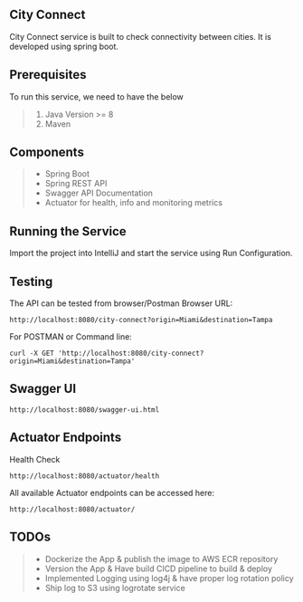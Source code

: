 ## City Connect
City Connect service is built to check connectivity between cities. It is developed using spring boot.

## Prerequisites
To run this service, we need to have the below
> 1. Java Version >= 8
> 2. Maven 
 
## Components

> - Spring Boot
> - Spring REST API
> - Swagger API Documentation
> - Actuator for health, info and monitoring metrics 

## Running the Service
Import the project into IntelliJ and start the service using Run Configuration.
 
## Testing
The API can be tested from browser/Postman
Browser URL:
```
http://localhost:8080/city-connect?origin=Miami&destination=Tampa
```
For POSTMAN or Command line:
```
curl -X GET 'http://localhost:8080/city-connect?origin=Miami&destination=Tampa'
```
## Swagger UI
```
http://localhost:8080/swagger-ui.html
```

## Actuator Endpoints
Health Check
```
http://localhost:8080/actuator/health
```

All available Actuator endpoints can be accessed here:
```
http://localhost:8080/actuator/
```

## TODOs
> - Dockerize the App & publish the image to AWS ECR repository
> - Version the App & Have build CICD pipeline to build & deploy
> - Implemented Logging using log4j & have proper log rotation policy
> - Ship log to S3 using logrotate service
